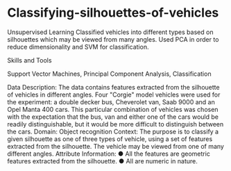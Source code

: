 # Classifying-silhouettes-of-vehicles
Unsupervised Learning
Classified vehicles into different types based on silhouettes which may be viewed from many angles. Used PCA in order to reduce dimensionality and SVM for classification.

Skills and Tools

Support Vector Machines, Principal Component Analysis, Classification

Data Description:
The data contains features extracted from the silhouette of vehicles in different
angles. Four "Corgie" model vehicles were used for the experiment: a double
decker bus, Cheverolet van, Saab 9000 and an Opel Manta 400 cars. This
particular combination of vehicles was chosen with the expectation that the
bus, van and either one of the cars would be readily distinguishable, but it
would be more difficult to distinguish between the cars.
Domain:
Object recognition
Context:
The purpose is to classify a given silhouette as one of three types of vehicle,
using a set of features extracted from the silhouette. The vehicle may be viewed
from one of many different angles.
Attribute Information:
● All the features are geometric features extracted from the silhouette.
● All are numeric in nature.
